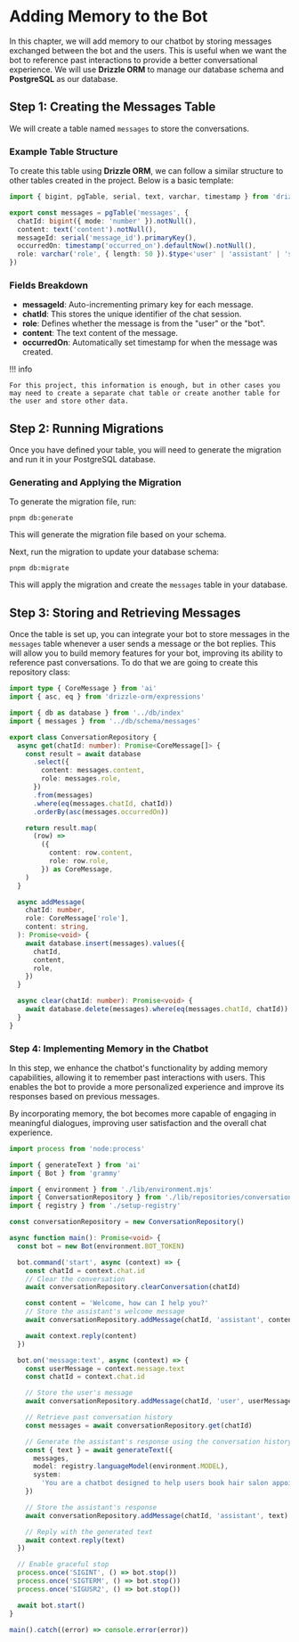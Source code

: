 # Adding Memory to the Bot

In this chapter, we will add memory to our chatbot by storing messages exchanged between the bot and the users. This is useful when we want the bot to reference past interactions to provide a better conversational experience. We will use **Drizzle ORM** to manage our database schema and **PostgreSQL** as our database.

## Step 1: Creating the Messages Table

We will create a table named `messages` to store the conversations. 

### Example Table Structure

To create this table using **Drizzle ORM**, we can follow a similar structure to other tables created in the project. Below is a basic template:

```ts title="src/lib/db/schema/messages.ts"
import { bigint, pgTable, serial, text, varchar, timestamp } from 'drizzle-orm/pg-core'

export const messages = pgTable('messages', {
  chatId: bigint({ mode: 'number' }).notNull(),
  content: text('content').notNull(),
  messageId: serial('message_id').primaryKey(),
  occurredOn: timestamp('occurred_on').defaultNow().notNull(),
  role: varchar('role', { length: 50 }).$type<'user' | 'assistant' | 'system' | 'tool'>().notNull(),
})
```

### Fields Breakdown

- **messageId**: Auto-incrementing primary key for each message.
- **chatId**: This stores the unique identifier of the chat session.
- **role**: Defines whether the message is from the "user" or the "bot".
- **content**: The text content of the message.
- **occurredOn**: Automatically set timestamp for when the message was created.

!!! info

    For this project, this information is enough, but in other cases you may need to create a separate chat table or create another table for the user and store other data. 

## Step 2: Running Migrations

Once you have defined your table, you will need to generate the migration and run it in your PostgreSQL database.

### Generating and Applying the Migration

To generate the migration file, run:

    pnpm db:generate

This will generate the migration file based on your schema.

Next, run the migration to update your database schema:

    pnpm db:migrate

This will apply the migration and create the `messages` table in your database.

## Step 3: Storing and Retrieving Messages

Once the table is set up, you can integrate your bot to store messages in the `messages` table whenever a user sends a message or the bot replies. This will allow you to build memory features for your bot, improving its ability to reference past conversations. To do that we are going to create this repository class:

```ts title="src/lib/repositories/conversation.ts"
import type { CoreMessage } from 'ai'
import { asc, eq } from 'drizzle-orm/expressions'

import { db as database } from '../db/index'
import { messages } from '../db/schema/messages'

export class ConversationRepository {
  async get(chatId: number): Promise<CoreMessage[]> {
    const result = await database
      .select({
        content: messages.content,
        role: messages.role,
      })
      .from(messages)
      .where(eq(messages.chatId, chatId))
      .orderBy(asc(messages.occurredOn))

    return result.map(
      (row) =>
        ({
          content: row.content,
          role: row.role,
        }) as CoreMessage,
    )
  }

  async addMessage(
    chatId: number,
    role: CoreMessage['role'],
    content: string,
  ): Promise<void> {
    await database.insert(messages).values({
      chatId,
      content,
      role,
    })
  }

  async clear(chatId: number): Promise<void> {
    await database.delete(messages).where(eq(messages.chatId, chatId))
  }
}
```


### Step 4: Implementing Memory in the Chatbot

In this step, we enhance the chatbot's functionality by adding memory capabilities, allowing it to remember past interactions with users. This enables the bot to provide a more personalized experience and improve its responses based on previous messages.

By incorporating memory, the bot becomes more capable of engaging in meaningful dialogues, improving user satisfaction and the overall chat experience.

```ts
import process from 'node:process'

import { generateText } from 'ai'
import { Bot } from 'grammy'

import { environment } from './lib/environment.mjs'
import { ConversationRepository } from './lib/repositories/conversation'
import { registry } from './setup-registry'

const conversationRepository = new ConversationRepository()

async function main(): Promise<void> {
  const bot = new Bot(environment.BOT_TOKEN)

  bot.command('start', async (context) => {
    const chatId = context.chat.id
    // Clear the conversation
    await conversationRepository.clearConversation(chatId)

    const content = 'Welcome, how can I help you?'
    // Store the assistant's welcome message
    await conversationRepository.addMessage(chatId, 'assistant', content)

    await context.reply(content)
  })

  bot.on('message:text', async (context) => {
    const userMessage = context.message.text
    const chatId = context.chat.id

    // Store the user's message
    await conversationRepository.addMessage(chatId, 'user', userMessage)

    // Retrieve past conversation history
    const messages = await conversationRepository.get(chatId)

    // Generate the assistant's response using the conversation history
    const { text } = await generateText({
      messages,
      model: registry.languageModel(environment.MODEL),
      system:
        'You are a chatbot designed to help users book hair salon appointments for the next day.',
    })

    // Store the assistant's response
    await conversationRepository.addMessage(chatId, 'assistant', text)

    // Reply with the generated text
    await context.reply(text)
  })

  // Enable graceful stop
  process.once('SIGINT', () => bot.stop())
  process.once('SIGTERM', () => bot.stop())
  process.once('SIGUSR2', () => bot.stop())

  await bot.start()
}

main().catch((error) => console.error(error))
```
